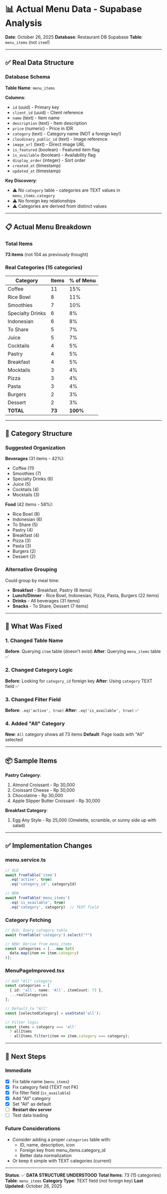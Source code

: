 # 📊 Actual Menu Data - Supabase Analysis

**Date**: October 26, 2025
**Database**: Restaurant DB Supabase
**Table**: `menu_items` (not `item`!)

---

## ✅ Real Data Structure

### Database Schema

**Table Name**: `menu_items`

**Columns**:
- `id` (uuid) - Primary key
- `client_id` (uuid) - Client reference
- `name` (text) - Item name
- `description` (text) - Item description
- `price` (numeric) - Price in IDR
- `category` (text) - Category name (NOT a foreign key!)
- `cloudinary_public_id` (text) - Image reference
- `image_url` (text) - Direct image URL
- `is_featured` (boolean) - Featured item flag
- `is_available` (boolean) - Availability flag
- `display_order` (integer) - Sort order
- `created_at` (timestamp)
- `updated_at` (timestamp)

**Key Discovery**:
- ⚠️ No `category` table - categories are TEXT values in `menu_items.category`
- ⚠️ No foreign key relationships
- ⚠️ Categories are derived from distinct values

---

## 📋 Actual Menu Breakdown

### Total Items
**73 items** (not 104 as previously thought)

### Real Categories (15 categories)

| Category | Items | % of Menu |
|----------|-------|-----------|
| Coffee | 11 | 15% |
| Rice Bowl | 8 | 11% |
| Smoothies | 7 | 10% |
| Specialty Drinks | 6 | 8% |
| Indonesian | 6 | 8% |
| To Share | 5 | 7% |
| Juice | 5 | 7% |
| Cocktails | 4 | 5% |
| Pastry | 4 | 5% |
| Breakfast | 4 | 5% |
| Mocktails | 3 | 4% |
| Pizza | 3 | 4% |
| Pasta | 3 | 4% |
| Burgers | 2 | 3% |
| Dessert | 2 | 3% |
| **TOTAL** | **73** | **100%** |

---

## 🎯 Category Structure

### Suggested Organization

**Beverages** (31 items - 42%):
- Coffee (11)
- Smoothies (7)
- Specialty Drinks (6)
- Juice (5)
- Cocktails (4)
- Mocktails (3)

**Food** (42 items - 58%):
- Rice Bowl (8)
- Indonesian (6)
- To Share (5)
- Pastry (4)
- Breakfast (4)
- Pizza (3)
- Pasta (3)
- Burgers (2)
- Dessert (2)

### Alternative Grouping

Could group by meal time:
- **Breakfast** - Breakfast, Pastry (8 items)
- **Lunch/Dinner** - Rice Bowl, Indonesian, Pizza, Pasta, Burgers (22 items)
- **Drinks** - All beverages (31 items)
- **Snacks** - To Share, Dessert (7 items)

---

## 🔧 What Was Fixed

### 1. Changed Table Name
**Before**: Querying `item` table (doesn't exist)
**After**: Querying `menu_items` table ✅

### 2. Changed Category Logic
**Before**: Looking for `category_id` foreign key
**After**: Using `category` TEXT field ✅

### 3. Changed Filter Field
**Before**: `.eq('active', true)`
**After**: `.eq('is_available', true)` ✅

### 4. Added "All" Category
**New**: `All` category shows all 73 items
**Default**: Page loads with "All" selected

---

## 📦 Sample Items

**Pastry Category**:
1. Almond Croissant - Rp 30,000
2. Croissant Cheese - Rp 30,000
3. Chocolatine - Rp 30,000
4. Apple Slipper Butter Croissant - Rp 30,000

**Breakfast Category**:
1. Egg Any Style - Rp 25,000
   (Omelette, scramble, or sunny side up with salad)

---

## ✅ Implementation Changes

### menu.service.ts
```typescript
// OLD
await fromTable('item')
  .eq('active', true)
  .eq('category_id', categoryId)

// NEW
await fromTable('menu_items')
  .eq('is_available', true)
  .eq('category', category)  // TEXT field
```

### Category Fetching
```typescript
// OLD: Query category table
await fromTable('category').select("*")

// NEW: Derive from menu_items
const categories = [...new Set(
  data.map(item => item.category)
)];
```

### MenuPageImproved.tsx
```typescript
// Add "All" category
const categories = [
  { id: 'all', name: 'All', itemCount: 73 },
  ...realCategories
];

// Default to "All"
const [selectedCategory] = useState('all');

// Filter logic
const items = category === 'all'
  ? allItems
  : allItems.filter(item => item.category === category);
```

---

## 🚀 Next Steps

### Immediate
- [x] Fix table name (`menu_items`)
- [x] Fix category field (TEXT not FK)
- [x] Fix filter field (`is_available`)
- [x] Add "All" category
- [x] Set "All" as default
- [ ] **Restart dev server**
- [ ] Test data loading

### Future Considerations
- Consider adding a proper `categories` table with:
  - ID, name, description, icon
  - Foreign key from menu_items.category_id
  - Better data normalization
- Or keep it simple with TEXT categories (current)

---

**Status**: ✅ **DATA STRUCTURE UNDERSTOOD**
**Total Items**: 73 (15 categories)
**Table**: `menu_items`
**Category Type**: TEXT field (not foreign key)
**Last Updated**: October 26, 2025
